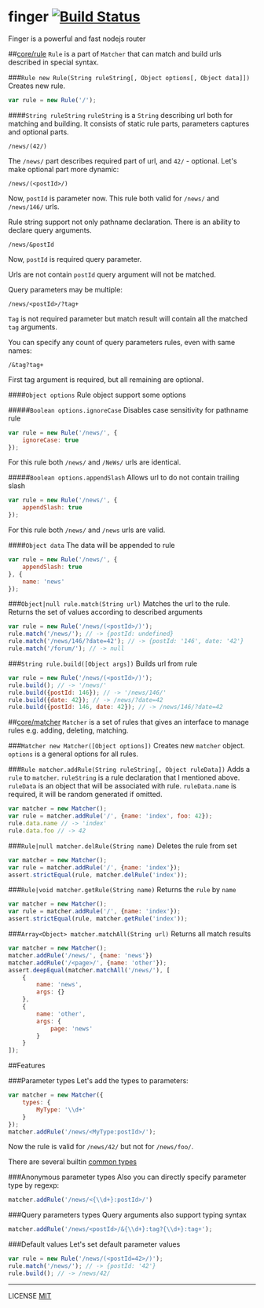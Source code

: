finger [![Build Status](https://travis-ci.org/fistlabs/finger.svg?branch=master)](https://travis-ci.org/fistlabs/finger)
=========

Finger is a powerful and fast nodejs router

##[core/rule](core/rule.js)
`Rule` is a part of `Matcher` that can match and build urls described in special syntax.

###`Rule new Rule(String ruleString[, Object options[, Object data]])`
Creates new rule.

```js
var rule = new Rule('/');
```

####`String ruleString`
`ruleString` is a `String` describing url both for matching and building.
It consists of static rule parts, parameters captures and optional parts.

```
/news/(42/)
```
The `/news/` part describes required part of url, and `42/` - optional.
Let's make optional part more dynamic:

```
/news/(<postId>/)
```

Now, `postId` is parameter now. This rule both valid for `/news/` and `/news/146/` urls.

Rule string support not only pathname declaration. There is an ability to declare query arguments.

```
/news/&postId
```

Now, `postId` is required query parameter.

Urls are not contain `postId` query argument will not be matched.

Query parameters may be multiple:

```
/news/<postId>/?tag+
```

`Tag` is not required parameter but match result will contain all the matched `tag` arguments.

You can specify any count of query parameters rules, even with same names:

```
/&tag?tag+
```

First tag argument is required, but all remaining are optional.

####`Object options`
Rule object support some options

#####`Boolean options.ignoreCase`
Disables case sensitivity for pathname rule

```js
var rule = new Rule('/news/', {
    ignoreCase: true
});
```

For this rule both `/news/` and `/NeWs/` urls are identical.

#####`Boolean options.appendSlash`
Allows url to do not contain trailing slash

```js
var rule = new Rule('/news/', {
    appendSlash: true
});
```

For this rule both `/news/` and `/news` urls are valid.

####`Object data`
The data will be appended to rule

```js
var rule = new Rule('/news/', {
    appendSlash: true
}, {
    name: 'news'
});
```

###`Object|null rule.match(String url)`
Matches the url to the rule. Returns the set of values according to described arguments

```js
var rule = new Rule('/news/(<postId>/)');
rule.match('/news/'); // -> {postId: undefined}
rule.match('/news/146/?date=42'); // -> {postId: '146', date: '42'}
rule.match('/forum/'); // -> null
```

###`String rule.build([Object args])`
Builds url from rule

```js
var rule = new Rule('/news/(<postId>/)');
rule.build(); // -> '/news/'
rule.build({postId: 146}); // -> '/news/146/'
rule.build({date: 42}); // -> /news/?date=42
rule.build({postId: 146, date: 42}); // -> /news/146/?date=42
```

##[core/matcher](core/matcher.js)
`Matcher` is a set of rules that gives an interface to manage rules e.g. adding, deleting, matching.

###`Matcher new Matcher([Object options])`
Creates new `matcher` object. `options` is a general options for all rules.

###`Rule matcher.addRule(String ruleString[, Object ruleData])`
Adds a ```rule``` to `matcher`.
`ruleString` is a rule declaration that I mentioned above.
`ruleData` is an object that will be associated with rule. `ruleData.name` is required, it will be random generated if omitted.

```js
var matcher = new Matcher();
var rule = matcher.addRule('/', {name: 'index', foo: 42});
rule.data.name // -> 'index'
rule.data.foo // -> 42
```

###`Rule|null matcher.delRule(String name)`
Deletes the rule from set

```js
var matcher = new Matcher();
var rule = matcher.addRule('/', {name: 'index'});
assert.strictEqual(rule, matcher.delRule('index'));
```

###`Rule|void matcher.getRule(String name)`
Returns the `rule` by `name`

```js
var matcher = new Matcher();
var rule = matcher.addRule('/', {name: 'index'});
assert.strictEqual(rule, matcher.getRule('index'));
```

###`Array<Object> matcher.matchAll(String url)`
Returns all match results

```js
var matcher = new Matcher();
matcher.addRule('/news/', {name: 'news'})
matcher.addRule('/<page>/', {name: 'other'});
assert.deepEqual(matcher.matchAll('/news/'), [
    {
        name: 'news', 
        args: {}
    }, 
    {
        name: 'other', 
        args: {
            page: 'news'
        }
    }
]);
```

##Features

###Parameter types
Let's add the types to parameters:

```js
var matcher = new Matcher({
    types: {
        MyType: '\\d+'
    }
});
matcher.addRule('/news/<MyType:postId>/');
```

Now the rule is valid for `/news/42/` but not for `/news/foo/`.

There are several builtin [common types](/core/common-types.js)

###Anonymous parameter types
Also you can directly specify parameter type by regexp:

```js
matcher.addRule('/news/<{\\d+}:postId>/')
```

###Query parameters types
Query arguments also support typing syntax

```js
matcher.addRule('/news/<postId>/&{\\d+}:tag?{\\d+}:tag+');
```

###Default values
Let's set default parameter values

```js
var rule = new Rule('/news/(<postId=42>/)');
rule.match('/news/'); // -> {postId: '42'}
rule.build(); // -> /news/42/
```

---------
LICENSE [MIT](LICENSE)
